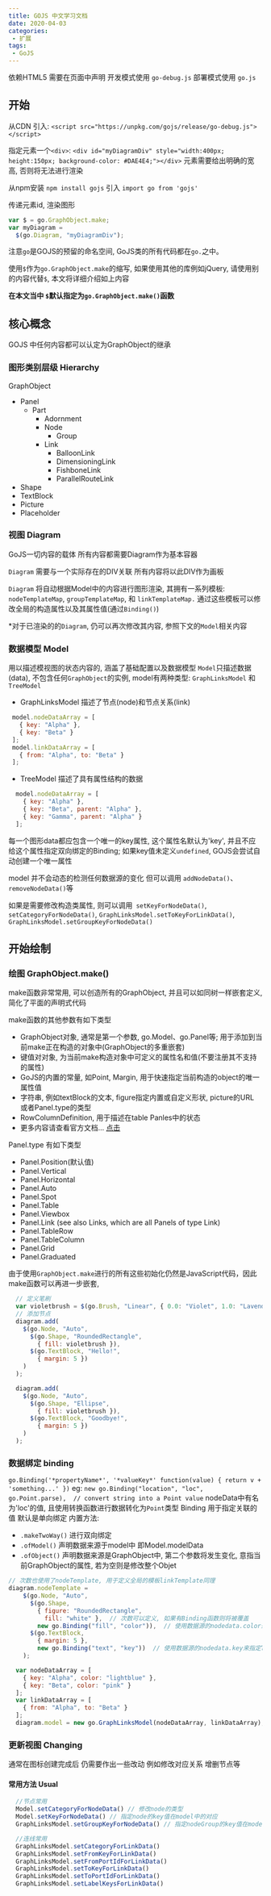 ```yaml
---
title: GOJS 中文学习文档
date: 2020-04-03
categories:
 - 扩展
tags:
 - GoJS
---
```


依赖HTML5 需要在页面中声明
开发模式使用 `go-debug.js` 部署模式使用 `go.js`

## 开始

从CDN 引入:
`<script src="https://unpkg.com/gojs/release/go-debug.js"></script>`

指定元素一个`<div>`:
`<div id="myDiagramDiv" style="width:400px; height:150px; background-color: #DAE4E4;"></div>`
元素需要给出明确的宽高, 否则将无法进行渲染

从npm安装 
`npm install gojs`
引入
`import go from 'gojs'`

传递元素id, 渲染图形
```JavaScript
var $ = go.GraphObject.make;
var myDiagram =
  $(go.Diagram, "myDiagramDiv");
```
注意`go`是GOJS的预留的命名空间, GoJS类的所有代码都在`go.`之中。

使用`$`作为`go.GraphObject.make`的缩写, 如果使用其他的库例如jQuery, 请使用别的内容代替`$`, 本文将详细介绍如上内容

__在本文当中 `$`默认指定为`go.GraphObject.make()`函数__

## 核心概念
GOJS 中任何内容都可以认定为GraphObject的继承

### 图形类别层级 Hierarchy
GraphObject
* Panel
  * Part
    * Adornment
    * Node
      * Group
    * Link
      * BalloonLink
      * DimensioningLink
      * FishboneLink
      * ParallelRouteLink
* Shape
* TextBlock
* Picture
* Placeholder

### 视图 Diagram
GoJS一切内容的载体 所有内容都需要Diagram作为基本容器

`Diagram` 需要与一个实际存在的DIV关联 所有内容将以此DIV作为画板

`Diagram` 将自动根据Model中的内容进行图形渲染, 其拥有一系列模板: ` nodeTemplateMap`, `groupTemplateMap`, 和 `linkTemplateMap.` 通过这些模板可以修改全局的构造属性以及其属性值(通过`Binding()`)

*对于已渲染的的`Diagram`, 仍可以再次修改其内容, 参照下文的`Model`相关内容

### 数据模型 Model
用以描述模视图的状态内容的, 涵盖了基础配置以及数据模型
`Model`只描述数据(data), 不包含任何`GraphObject`的实例, model有两种类型: `GraphLinksModel` 和 `TreeModel`
* GraphLinksModel 描述了节点(node)和节点关系(link)
```JavaScript
 model.nodeDataArray = [
   { key: "Alpha" },
   { key: "Beta" }
 ];
 model.linkDataArray = [
   { from: "Alpha", to: "Beta" }
 ];
```
* TreeModel 描述了具有属性结构的数据
```JavaScript
  model.nodeDataArray = [
    { key: "Alpha" },
    { key: "Beta", parent: "Alpha" },
    { key: "Gamma", parent: "Alpha" }
  ];
```
每一个图形data都应包含一个唯一的key属性, 这个属性名默认为'key', 并且不应给这个属性指定双向绑定的Binding; 如果key值未定义`undefined`, GOJS会尝试自动创建一个唯一属性

model 并不会动态的检测任何数据源的变化 但可以调用 `addNodeData()`、 `removeNodeData()`等

如果是需要修改构造类属性, 则可以调用` setKeyForNodeData()`, `setCategoryForNodeData()`, `GraphLinksModel.setToKeyForLinkData()`, `GraphLinksModel.setGroupKeyForNodeData()`

## 开始绘制

### 绘图 GraphObject.make()
make函数非常常用, 可以创造所有的GraphObject, 并且可以如同树一样嵌套定义, 简化了平面的声明式代码

make函数的其他参数有如下类型
* GraphObject对象, 通常是第一个参数, go.Model、go.Panel等; 用于添加到当前make正在构造的对象中(GraphObject的多重嵌套)
* 键值对对象, 为当前make构造对象中可定义的属性名和值(不要注册其不支持的属性)
* GoJS的内置的常量, 如Point, Margin, 用于快速指定当前构造的object的唯一属性值
* 字符串, 例如textBlock的文本, figure指定内置或自定义形状, picture的URL 或者Panel.type的类型
* RowColumnDefinition, 用于描述在table Panles中的状态
* 更多内容请查看官方文档... [点击](https://gojs.net/latest/intro/buildingObjects.html#BuildingWithMake)

Panel.type 有如下类型
* Panel.Position(默认值) 
* Panel.Vertical
* Panel.Horizontal
* Panel.Auto
* Panel.Spot
* Panel.Table
* Panel.Viewbox
* Panel.Link (see also Links, which are all Panels of type Link)
* Panel.TableRow
* Panel.TableColumn
* Panel.Grid
* Panel.Graduated

由于使用`GraphObject.make`进行的所有这些初始化仍然是JavaScript代码，因此make函数可以再进一步嵌套,
```JavaScript
  // 定义笔刷
  var violetbrush = $(go.Brush, "Linear", { 0.0: "Violet", 1.0: "Lavender" });
  // 添加节点
  diagram.add(
    $(go.Node, "Auto",
      $(go.Shape, "RoundedRectangle",
        { fill: violetbrush }),
      $(go.TextBlock, "Hello!",
        { margin: 5 })
    )
  );

  diagram.add(
    $(go.Node, "Auto",
      $(go.Shape, "Ellipse",
        { fill: violetbrush }),
      $(go.TextBlock, "Goodbye!",
        { margin: 5 })
    )
  );
```

### 数据绑定 binding
`go.Binding('*propertyName*', '*valueKey*' function(value) { return v + 'something...' })`
eg: 
`new go.Binding("location", "loc", go.Point.parse),  // convert string into a Point value`
nodeData中有名为'loc'的值, 且使用转换函数进行数据转化为`Point`类型
Binding 用于指定关联的值 默认是单向绑定 
内置方法: 
* `.makeTwoWay()` 进行双向绑定
* `.ofModel()`    声明数据来源于model中 即Model.modelData
* `.ofObject()`   声明数据来源是GraphObject中, 第二个参数将发生变化, 意指当前GraphObject的属性, 若为空则是修改整个Objet

```JavaScript
// 次数也使用了nodeTemplate, 用于定义全局的模板linkTemplate同理
diagram.nodeTemplate =
    $(go.Node, "Auto",
      $(go.Shape,
        { figure: "RoundedRectangle",
          fill: "white" },  // 次数可以定义, 如果有Binding函数则将被覆盖
        new go.Binding("fill", "color")),  // 使用数据源的nodedata.color来指定fill属性的值
      $(go.TextBlock,
        { margin: 5 },
        new go.Binding("text", "key"))  // 使用数据源的nodedata.key来指定TextBlock.text属性的值
    );

  var nodeDataArray = [
    { key: "Alpha", color: "lightblue" },
    { key: "Beta", color: "pink" }
  ];
  var linkDataArray = [
    { from: "Alpha", to: "Beta" }
  ];
  diagram.model = new go.GraphLinksModel(nodeDataArray, linkDataArray); // 直接全部覆盖修改节点和连线数据
```

### 更新视图 Changing
通常在图标创建完成后 仍需要作出一些改动 例如修改对应关系 增删节点等
#### 常用方法 Usual

```JavaScript
  //节点常用
  Model.setCategoryForNodeData() // 修改node的类型
  Model.setKeyForNodeData() // 指定node的key值在model中的对应
  GraphLinksModel.setGroupKeyForNodeData() // 指定nodeGroup的key值在model中的对应

  //连线常用
  GraphLinksModel.setCategoryForLinkData()
  GraphLinksModel.setFromKeyForLinkData()
  GraphLinksModel.setFromPortIdForLinkData()
  GraphLinksModel.setToKeyForLinkData()
  GraphLinksModel.setToPortIdForLinkData()
  GraphLinksModel.setLabelKeysForLinkData()
```